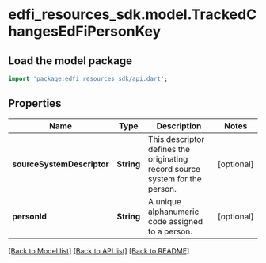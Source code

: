 # edfi_resources_sdk.model.TrackedChangesEdFiPersonKey

## Load the model package
```dart
import 'package:edfi_resources_sdk/api.dart';
```

## Properties
Name | Type | Description | Notes
------------ | ------------- | ------------- | -------------
**sourceSystemDescriptor** | **String** | This descriptor defines the originating record source system for the person. | [optional] 
**personId** | **String** | A unique alphanumeric code assigned to a person. | [optional] 

[[Back to Model list]](../README.md#documentation-for-models) [[Back to API list]](../README.md#documentation-for-api-endpoints) [[Back to README]](../README.md)


